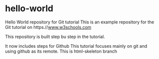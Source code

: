 # hello-world
Hello World repository for Git tutorial
This is an example repository for the Git tutorial on 
https.//www.w3schools.com

This repository is built step bu step in the tutorial.

It now includes steps for Github
This tutorial focuses mainly on git and using github as its remote.
This is html-skeleton branch
